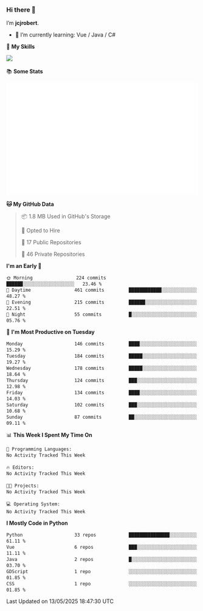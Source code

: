 ### Hi there 👋

I’m **jcjrobert**.

- 🌱 I’m currently learning: Vue / Java / C#

🌟 **My Skills**

![](https://img.shields.io/badge/-Python-3e74a2?style=flat-square&logo=Python&logoColor=fff)

📚 **Some Stats**

![](https://github.com/jcjrobert/github-stats/blob/master/generated/overview.svg)

<!--START_SECTION:waka-->
**🐱 My GitHub Data** 

> 📦 1.8 MB Used in GitHub's Storage 
 > 
> 💼 Opted to Hire
 > 
> 📜 17 Public Repositories 
 > 
> 🔑 46 Private Repositories 
 > 
**I'm an Early 🐤** 

```text
🌞 Morning                224 commits         ██████░░░░░░░░░░░░░░░░░░░   23.46 % 
🌆 Daytime                461 commits         ████████████░░░░░░░░░░░░░   48.27 % 
🌃 Evening                215 commits         ██████░░░░░░░░░░░░░░░░░░░   22.51 % 
🌙 Night                  55 commits          █░░░░░░░░░░░░░░░░░░░░░░░░   05.76 % 
```
📅 **I'm Most Productive on Tuesday** 

```text
Monday                   146 commits         ████░░░░░░░░░░░░░░░░░░░░░   15.29 % 
Tuesday                  184 commits         █████░░░░░░░░░░░░░░░░░░░░   19.27 % 
Wednesday                178 commits         █████░░░░░░░░░░░░░░░░░░░░   18.64 % 
Thursday                 124 commits         ███░░░░░░░░░░░░░░░░░░░░░░   12.98 % 
Friday                   134 commits         ████░░░░░░░░░░░░░░░░░░░░░   14.03 % 
Saturday                 102 commits         ███░░░░░░░░░░░░░░░░░░░░░░   10.68 % 
Sunday                   87 commits          ██░░░░░░░░░░░░░░░░░░░░░░░   09.11 % 
```


📊 **This Week I Spent My Time On** 

```text
💬 Programming Languages: 
No Activity Tracked This Week

🔥 Editors: 
No Activity Tracked This Week

🐱‍💻 Projects: 
No Activity Tracked This Week

💻 Operating System: 
No Activity Tracked This Week
```

**I Mostly Code in Python** 

```text
Python                   33 repos            ███████████████░░░░░░░░░░   61.11 % 
Vue                      6 repos             ███░░░░░░░░░░░░░░░░░░░░░░   11.11 % 
Java                     2 repos             █░░░░░░░░░░░░░░░░░░░░░░░░   03.70 % 
GDScript                 1 repo              ░░░░░░░░░░░░░░░░░░░░░░░░░   01.85 % 
CSS                      1 repo              ░░░░░░░░░░░░░░░░░░░░░░░░░   01.85 % 
```




 Last Updated on 13/05/2025 18:47:30 UTC
<!--END_SECTION:waka-->

